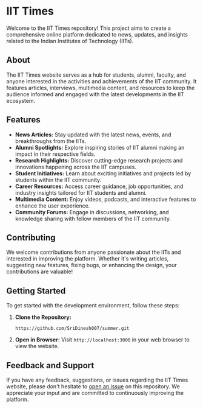 
# IIT Times



Welcome to the IIT Times repository! This project aims to create a comprehensive online platform dedicated to news, updates, and insights related to the Indian Institutes of Technology (IITs).

## About

The IIT Times website serves as a hub for students, alumni, faculty, and anyone interested in the activities and achievements of the IIT community. It features articles, interviews, multimedia content, and resources to keep the audience informed and engaged with the latest developments in the IIT ecosystem.

## Features

- **News Articles:** Stay updated with the latest news, events, and breakthroughs from the IITs.
- **Alumni Spotlights:** Explore inspiring stories of IIT alumni making an impact in their respective fields.
- **Research Highlights:** Discover cutting-edge research projects and innovations happening across the IIT campuses.
- **Student Initiatives:** Learn about exciting initiatives and projects led by students within the IIT community.
- **Career Resources:** Access career guidance, job opportunities, and industry insights tailored for IIT students and alumni.
- **Multimedia Content:** Enjoy videos, podcasts, and interactive features to enhance the user experience.
- **Community Forums:** Engage in discussions, networking, and knowledge sharing with fellow members of the IIT community.

## Contributing

We welcome contributions from anyone passionate about the IITs and interested in improving the platform. Whether it's writing articles, suggesting new features, fixing bugs, or enhancing the design, your contributions are valuable!
## Getting Started

To get started with the development environment, follow these steps:

1. **Clone the Repository:**
   ```
   https://github.com/SriDinesh007/summer.git
   ```





2. **Open in Browser:**
   Visit `http://localhost:3000` in your web browser to view the website.

## Feedback and Support

If you have any feedback, suggestions, or issues regarding the IIT Times website, please don't hesitate to [open an issue](https://github.com/your-username/iit-times/issues) on this repository. We appreciate your input and are committed to continuously improving the platform.

